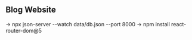<!-- ## Frontend Internship at Eleva Infotech Private Limited -->

## Blog Website

-> npx json-server --watch data/db.json --port 8000
-> npm install react-router-dom@5
